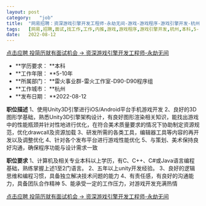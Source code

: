 ```yaml
---
layout:	post
category:	"job"
title:	"网易招聘：资深游戏引擎开发工程师-永劫无间-游戏-游戏程序-游戏引擎开发-杭州本科5-10年"
tags:	[网易,招聘,面试,找工作,工作,内推,游戏,游戏程序,游戏引擎开发,杭州,本科,5-10年]
date:	2022-08-12
---
```


[点击应聘 投简历就有面试机会 -> 资深游戏引擎开发工程师-永劫无间](http://mobile.bole.netease.com/bole/boleDetail?id=10178&employeeId=346f03c3cda5f04c&key=all)



- **学历要求： **本科
- **工作年限： **5-10年
- **所属部门： **雷火事业群-雷火工作室-D90-D90程序组
- **工作城市： **杭州
- **发布日期： **2022-08-12



**职位描述**
1、使用Unity3D引擎进行iOS/Android平台手机游戏开发
2、良好的3D图形学基础，熟悉Unity3D引擎架构设计，有良好图形渲染相关知识，能找出游戏中的性能瓶颈并针对性地进行优化，在符合美术质量要求的情况下协助制定资源规范，优化drawcall及资源加载
3、研发所需的各类工具，编辑器工具等内容的再开发以及调整优化
4、针对各个发布平台进行游戏性能优化
5、与策划、美术保持良好沟通，确保程序功能与设计需求一致



**职位要求**
1、计算机及相关专业本科以上学历，有C、C++、C#或Java语言编程基础，熟练掌握上述1至2门语言。
2、五年以上unity开发经验。
3、良好的逻辑思维和编程习惯，具备独立解决技术问题的能力
4、有责任感，有良好的沟通能力，具备团队合作精神
5、能承受一定的工作压力，对游戏开发充满热情



[点击应聘 投简历就有面试机会 -> 资深游戏引擎开发工程师-永劫无间](http://mobile.bole.netease.com/bole/boleDetail?id=10178&employeeId=346f03c3cda5f04c&key=all)